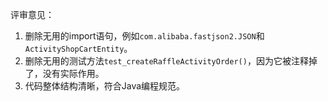 评审意见：

1. 删除无用的import语句，例如`com.alibaba.fastjson2.JSON`和`ActivityShopCartEntity`。
2. 删除无用的测试方法`test_createRaffleActivityOrder()`，因为它被注释掉了，没有实际作用。
3. 代码整体结构清晰，符合Java编程规范。
